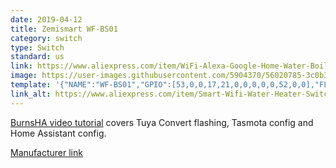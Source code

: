 ```yaml
---
date: 2019-04-12
title: Zemismart WF-BS01
category: switch
type: Switch
standard: us
link: https://www.aliexpress.com/item/WiFi-Alexa-Google-Home-Water-Boiler-Switch-Support-Smart-Life-Phone-APP-Control-Control-When-Outside/32971557463.html
image: https://user-images.githubusercontent.com/5904370/56020785-3c0b3600-5d08-11e9-82e2-9bf0ee24169e.png
template: '{"NAME":"WF-BS01","GPIO":[53,0,0,17,21,0,0,0,0,0,52,0,0],"FLAG":0,"BASE":18}' 
link_alt: https://www.aliexpress.com/item/Smart-Wifi-Water-Heater-Switch-Boiler-Switches-Alexa-Google-Home-Voice-US-standard-Touch-Panel-Timer/32951540790.html
---
```


[BurnsHA video tutorial](https://www.youtube.com/watch?v=6vVdPZ37PEc) covers Tuya Convert flashing, Tasmota config and Home Assistant config.

[Manufacturer link](http://www.zemismart.com/smart-wifi-water-heater-switch-boiler-switches-alexa-google-home-voice-us-standard-touch-panel-timer-outdoor-4g-app-control_p0150.html)
